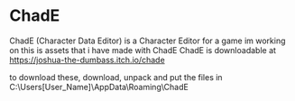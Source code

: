 # ChadE
ChadE (Character Data Editor) is a Character Editor for a game im working on
this is assets that i have made with ChadE
ChadE is downloadable at https://joshua-the-dumbass.itch.io/chade

to download these, download, unpack and put the files in
C:\Users\[User_Name]\AppData\Roaming\ChadE
